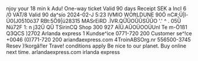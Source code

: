 njoy your 18 min k Adu! One-way ticket Valid 90 days Receipt SEK a IncI 6 /0 VAT/8 Valid 90 da^sío 2024-02-J 5:23 IVMIO WOftLDUNE 90Ö nC#;Ü|l-Ü0(J0510ö37 RBt:5Ö9|ü28315 MASrEiRD .ÌVR.QỮŨOŨŨSŨŨO '.' ^ . 05Ũ Nü72F 1: n j32Û QÛ TSirinCQ Shop 300 927 AÍÜ.AŰOÜOOÜUnl Te m-Ö1ß1 Q3QCS )2702 Arlanda express 1 Kundse^ìce 0771-720 200 Customer se^!ce +0046 (0)771-720 200 arianđaexpress.com 4TroínABSOrg.nr 556500-3745 Resev )!korgâ!!er Trave! conditions apply Be nice to our planet. Buy online next time. arlandaexpress.com irlanda express